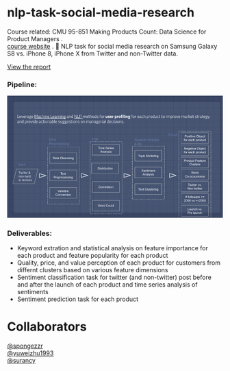 # nlp-task-social-media-research
Course related: CMU 95-851 Making Products Count: Data Science for Product Managers .  
[course website](https://api.heinz.cmu.edu/courses_api/course_detail/95-851) . 
:speech_balloon: NLP task for social media research on Samsung Galaxy S8 vs. iPhone 8, iPhone X from Twitter and non-Twitter data.

[View the report](https://github.com/surancy/nlp-task-social-media-research/blob/master/report.pdf)

### Pipeline:
![pipeline](https://github.com/surancy/nlp-task-social-media-research/blob/master/flowchart.png)

### Deliverables:
- Keyword extration and statistical analysis on feature importance for each product and feature popularity for each product
- Quality, price, and value perception of each product for customers from differnt clusters based on various feature dimensions
- Sentiment classification task for twitter (and non-twitter) post before and after the launch of each product and time series analysis of sentiments
- Sentiment prediction task for each product


# Collaborators
[@spongezzr](https://github.com/spongezzr)   
[@yuweizhu1993](https://github.com/yuweizhu1993)   
[@surancy](https://github.com/surancy)
